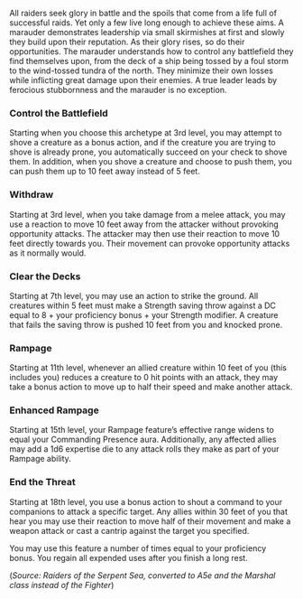 All raiders seek glory in battle and the spoils that come from a life full of successful raids. Yet only a few live long enough to achieve these aims. A marauder demonstrates leadership via small skirmishes at first and slowly they build upon their reputation. As their glory rises, so do their opportunities. The marauder understands how to control any battlefield they find themselves upon, from the deck of a ship being tossed by a foul storm to the wind-tossed tundra of the north. They minimize their own losses while inflicting great damage upon their enemies. A true leader leads by ferocious stubbornness and the marauder is no exception.

### Control the Battlefield
Starting when you choose this archetype at 3rd level, you may attempt to shove a creature as a bonus action, and if the creature you are trying to shove is already prone, you automatically succeed on your check to shove them. In addition, when you shove a creature and choose to push them, you can push them up to 10 feet away instead of 5 feet.

### Withdraw
Starting at 3rd level, when you take damage from a melee attack, you may use a reaction to move 10 feet away from the attacker without provoking opportunity attacks. The attacker may then use their reaction to move 10 feet directly towards you. Their movement can provoke opportunity attacks as it normally would.

### Clear the Decks
Starting at 7th level, you may use an action to strike the ground. All creatures within 5 feet must make a Strength saving throw against a DC equal to 8 + your proficiency bonus + your Strength modifier. A creature that fails the saving throw is pushed 10 feet from you and knocked prone.

### Rampage
Starting at 11th level, whenever an allied creature within 10 feet of you (this includes you) reduces a creature to 0 hit points with an attack, they may take a bonus action to move up to half their speed and make another attack.

### Enhanced Rampage
Starting at 15th level, your Rampage feature’s effective range widens to equal your Commanding Presence aura. Additionally, any affected allies may add a 1d6 expertise die to any attack rolls they make as part of your Rampage ability.

### End the Threat
Starting at 18th level, you use a bonus action to shout a command to your companions to attack a specific target. Any allies within 30 feet of you that hear you may use their reaction to move half of their movement and make a weapon attack or cast a cantrip against the target you specified.

You may use this feature a number of times equal to your proficiency bonus. You regain all expended uses after you finish a long rest.

(*Source: Raiders of the Serpent Sea, converted to A5e and the Marshal class instead of the Fighter*)